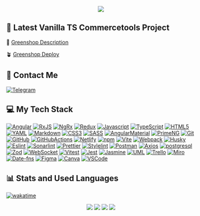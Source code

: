 <p align="center"><img src="https://git-profile-readme-banner.vercel.app/api/python?username=stardustmeg&txt=junior%20front-end%20developer%20learning%20Angular&bg=aliceblue&fill=black"></p>

<h2>🌱 Latest Vanilla TS Commercetools Project</h2>

📑 <a href="https://github.com/stardustmeg/greenshop?tab=readme-ov-file#greenshop-" target="_blank">Greenshop Description</a>

🪴 <a href="https://mad-wizards-greenshop.netlify.app/" target="_blank">Greenshop Deploy</a>

<h2>📱 Contact Me</h2>

<div align="left" id="contact_badges">
  <a href="https://t.me/stardustmeg" target="_blank"><img src="https://img.shields.io/badge/Telegram-26A5E4?style=for-the-badge&logo=telegram&logoColor=white" alt="Telegram"/></a></div>

<div align="left"><img src="https://komarev.com/ghpvc/?username=stardustmeg&style=flat-square&color=blue" alt=""/></div>

<h2>💻 My Tech Stack</h2>

[![Angular][Angular]][Angular-url]
[![RxJS][RxJS]][RxJS-url]
[![NgRx][NgRx]][NgRx-url]
[![Redux][Redux]][Redux-url]
[![Javascript][Javascript]][Javascript-url]
[![TypeScript][TypeScript]][TypeScript-url]
[![HTML5][HTML5]][HTML5-url]
[![YAML][YAML]][YAML-url]
[![Markdown][Markdown]][Markdown-url]
[![CSS3][CSS3]][CSS3-url]
[![SASS][SASS]][SASS-url]
[![AngularMaterial][AngularMaterial]][AngularMaterial-url]
[![PrimeNG][PrimeNG]][PrimeNG-url]
[![Git][Git]][Git-url]
[![GitHub][GitHub]][GitHub-url]
[![GitHubActions][GitHubActions]][GitHubActions-url]
[![Netlify][Netlify]][Netlify-url]
[![npm][npm]][npm-url]
[![Vite][Vite]][Vite-url]
[![Webpack][Webpack]][Webpack-url]
[![Husky][Husky]][Husky-url]
[![Eslint][Eslint]][Eslint-url]
[![Sonarlint][Sonarlint]][Sonarlint-url]
[![Prettier][Prettier]][Prettier-url]
[![Stylelint][Stylelint]][Stylelint-url]
[![Postman][Postman]][Postman-url]
[![Axios][Axios]][Axios-url]
[![postgresql][postgresql]][postgresql-url]
[![Zod][Zod]][Zod-url]
[![WebSocket][WebSocket]][WebSocket-url]
[![Vitest][Vitest]][Vitest-url]
[![Jest][Jest]][Jest-url]
[![Jasmine][Jasmine]][Jasmine-url]
[![UML][UML]][UML-url]
[![Trello][Trello]][Trello-url]
[![Miro][Miro]][Miro-url]
[![Date-fns][Date-fns]][Date-fns-url]
[![Figma][Figma]][Figma-url]
[![Canva][Canva]][Canva-url]
[![VSCode][VSCode]][VSCode-url]

[Angular]: https://img.shields.io/badge/angular-C2185B.svg?style=for-the-badge&logo=angular&logoColor=white
[Angular-url]: https://angular.dev/
[RxJS]: https://img.shields.io/badge/RxJS-B7178C.svg?style=for-the-badge&logo=reactivex&logoColor=white
[RxJS-url]: https://rxjs.dev/
[NgRx]: https://img.shields.io/badge/ngrx-BA2BD2.svg?style=for-the-badge&logo=ngrx&logoColor=white
[NgRx-url]: https://ngrx.io/
[Redux]: https://img.shields.io/badge/redux-764ABC.svg?style=for-the-badge&logo=redux&logoColor=white
[Redux-url]: https://redux.js.org/
[Javascript]: https://img.shields.io/badge/javascript-F7DF1E?style=for-the-badge&logo=javascript&logoColor=white
[Javascript-url]: https://developer.mozilla.org/en-US/docs/Web/JavaScript
[TypeScript]: https://img.shields.io/badge/TypeScript-3178C6.svg?style=for-the-badge&logo=typescript&logoColor=white
[TypeScript-url]: https://www.typescriptlang.org
[HTML5]: https://img.shields.io/badge/html5-E34F26.svg?style=for-the-badge&logo=html5&logoColor=white
[HTML5-url]: https://html.com/html5/
[Markdown]: https://img.shields.io/badge/markdown-000000.svg?style=for-the-badge&logo=markdown&logoColor=white
[Markdown-url]: https://www.markdownguide.org/
[YAML]: https://img.shields.io/badge/yaml-CB171E.svg?style=for-the-badge&logo=yaml&logoColor=white
[YAML-url]: https://yaml.org/
[CSS3]: https://img.shields.io/badge/css3-1572B6?style=for-the-badge&logo=css3&logoColor=white
[CSS3-url]: https://developer.mozilla.org/en-US/docs/Web/CSS
[SASS]: https://img.shields.io/badge/sass-CC6699?style=for-the-badge&logo=sass&logoColor=white
[SASS-url]: https://sass-lang.com/
[AngularMaterial]: https://img.shields.io/badge/Material-F9A825?style=for-the-badge&logo=angular&logoColor=white
[AngularMaterial-url]: https://material.angular.io/
[PrimeNG]: https://img.shields.io/badge/PrimeNG-DD0031?style=for-the-badge&logo=PrimeNG&logoColor=white
[PrimeNG-url]: https://primeng.org/
[Git]: https://img.shields.io/badge/git-F05032?style=for-the-badge&logo=git&logoColor=white
[Git-url]: https://git-scm.com/
[GitHub]: https://img.shields.io/badge/github-181717?style=for-the-badge&logo=github&logoColor=white
[GitHub-url]: https://github.com/
[GitHubActions]: https://img.shields.io/badge/githubactions-2088FF?style=for-the-badge&logo=githubactions&logoColor=white
[GitHubActions-url]: https://github.com/features/actions
[npm]: https://img.shields.io/badge/npm-CB3837?style=for-the-badge&logo=npm&logoColor=white
[npm-url]: https://www.npmjs.com/
[Netlify]: https://img.shields.io/badge/netlify-00C7B7.svg?style=for-the-badge&logo=netlify&logoColor=white
[Netlify-url]: https://www.netlify.com/
[Vite]: https://img.shields.io/badge/vite-646CFF?style=for-the-badge&logo=vite&logoColor=white
[Vite-url]: https://vitejs.dev/
[Webpack]: https://img.shields.io/badge/webpack-8DD6F9?style=for-the-badge&logo=webpack&logoColor=white
[Webpack-url]: https://webpack.js.org/
[Husky]: https://img.shields.io/badge/Husky-F05032?style=for-the-badge&logo=lazarus&logoColor=white
[Husky-url]: https://typicode.github.io/husky/
[Eslint]: https://img.shields.io/badge/eslint-4B32C3?style=for-the-badge&logo=eslint&logoColor=white
[Eslint-url]: https://eslint.org/
[Sonarlint]: https://img.shields.io/badge/sonarlint-CB2029?style=for-the-badge&logo=sonarlint&logoColor=white
[Sonarlint-url]: https://www.sonarsource.com/products/sonarlint/
[Prettier]: https://img.shields.io/badge/prettier-F7B93E?style=for-the-badge&logo=prettier&logoColor=263238
[Prettier-url]: https://prettier.io/
[Stylelint]: https://img.shields.io/badge/stylelint-263238?style=for-the-badge&logo=stylelint&logoColor=white
[Stylelint-url]: https://stylelint.io/
[editorconfig]: https://img.shields.io/badge/editorconfig-FEFEFE?style=for-the-badge&logo=editorconfig&logoColor=262729
[editorconfig-url]: https://editorconfig.org/
[Postman]: https://img.shields.io/badge/postman-FF6C37?style=for-the-badge&logo=postman&logoColor=white
[Postman-url]: https://www.postman.com/
[Axios]: https://img.shields.io/badge/axios-5A29E4?style=for-the-badge&logo=axios&logoColor=white
[Axios-url]: https://axios-http.com/
[postgresql]: https://img.shields.io/badge/postgresql-4169E1?style=for-the-badge&logo=postgresql&logoColor=white
[postgresql-url]: https://www.postgresql.org/
[Zod]: https://img.shields.io/badge/-Zod-3E67B1?style=for-the-badge&logo=zod&logoColor=white
[Zod-url]: https://zod.dev/
[WebSocket]: https://img.shields.io/badge/WebSocket-615EFF?style=for-the-badge&logoColor=white
[WebSocket-url]: https://developer.mozilla.org/en-US/docs/Web/API/WebSocket
[Vitest]: https://img.shields.io/badge/vitest-6E9F18?style=for-the-badge&logo=vitest&logoColor=white
[Vitest-url]: https://vitest.dev/
[Jest]: https://img.shields.io/badge/jest-C21325?style=for-the-badge&logo=jest&logoColor=white
[Jest-url]: https://jestjs.io/
[Jasmine]: https://img.shields.io/badge/jasmine-8A4182?style=for-the-badge&logo=jasmine&logoColor=white
[Jasmine-url]: https://jasmine.github.io/
[UML]: https://img.shields.io/badge/uml-FABD14?style=for-the-badge&logo=uml&logoColor=white
[UML-url]: https://www.uml.org/
[Trello]: https://img.shields.io/badge/trello-0052CC?style=for-the-badge&logo=trello&logoColor=white
[Trello-url]: https://trello.com/
[Miro]: https://img.shields.io/badge/miro-050038?style=for-the-badge&logo=miro&logoColor=white
[Miro-url]: https://miro.com/
[Date-fns]: https://img.shields.io/badge/datefns-770C56?style=for-the-badge&logo=datefns&logoColor=white
[Date-fns-url]: https://date-fns.org/
[Figma]: https://img.shields.io/badge/figma-F24E1E?style=for-the-badge&logo=figma&logoColor=white
[Figma-url]: https://www.figma.com/
[Canva]: https://img.shields.io/badge/canva-00C4CC?style=for-the-badge&logo=canva&logoColor=white
[Canva-url]: https://www.canva.com/
[VSCode]: https://img.shields.io/badge/VSCode-0078d7?style=for-the-badge&logoColor=white
[VSCode-url]: https://code.visualstudio.com/

<h2>📊 Stats and Used Languages</h2>

[![wakatime](https://wakatime.com/badge/user/d48793bb-e82a-4894-bc66-e78cbb15b968.svg)](https://wakatime.com/@d48793bb-e82a-4894-bc66-e78cbb15b968)

<div align="center">
    <img src="https://github-readme-stats.vercel.app/api?username=stardustmeg&show_icons=true&theme=default"/>
    <img src="https://github-readme-streak-stats.herokuapp.com/?user=stardustmeg&theme=transparent">
    <img src="https://github-readme-stats.vercel.app/api/top-langs/?username=stardustmeg&layout=compact&theme=default"/>
    <img src="https://github-profile-summary-cards.vercel.app/api/cards/profile-details?username=stardustmeg&theme=transparent"/>
</div>
